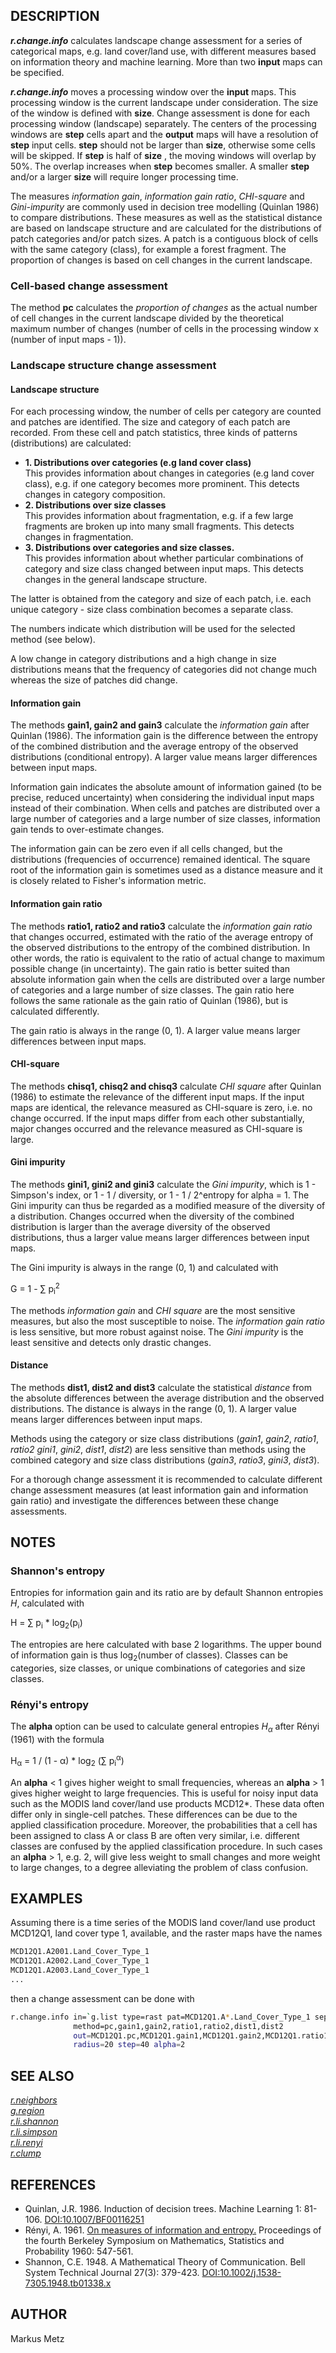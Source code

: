## DESCRIPTION

***r.change.info*** calculates landscape change assessment for a series
of categorical maps, e.g. land cover/land use, with different measures
based on information theory and machine learning. More than two
**input** maps can be specified.

***r.change.info*** moves a processing window over the **input** maps.
This processing window is the current landscape under consideration. The
size of the window is defined with **size**. Change assessment is done
for each processing window (landscape) separately. The centers of the
processing windows are **step** cells apart and the **output** maps will
have a resolution of **step** input cells. **step** should not be larger
than **size**, otherwise some cells will be skipped. If **step** is half
of **size** , the moving windows will overlap by 50%. The overlap
increases when **step** becomes smaller. A smaller **step** and/or a
larger **size** will require longer processing time.

The measures *information gain*, *information gain ratio*, *CHI-square*
and *Gini-impurity* are commonly used in decision tree modelling
(Quinlan 1986) to compare distributions. These measures as well as the
statistical distance are based on landscape structure and are calculated
for the distributions of patch categories and/or patch sizes. A patch is
a contiguous block of cells with the same category (class), for example
a forest fragment. The proportion of changes is based on cell changes in
the current landscape.

### Cell-based change assessment

The method **pc** calculates the *proportion of changes* as the actual
number of cell changes in the current landscape divided by the
theoretical maximum number of changes (number of cells in the processing
window x (number of input maps - 1)).

### Landscape structure change assessment

#### Landscape structure

For each processing window, the number of cells per category are counted
and patches are identified. The size and category of each patch are
recorded. From these cell and patch statistics, three kinds of patterns
(distributions) are calculated:

- **1. Distributions over categories (e.g land cover class)**  
    This provides information about changes in categories (e.g land
    cover class), e.g. if one category becomes more prominent. This
    detects changes in category composition.
- **2. Distributions over size classes**  
    This provides information about fragmentation, e.g. if a few large
    fragments are broken up into many small fragments. This detects
    changes in fragmentation.
- **3. Distributions over categories and size classes.**  
    This provides information about whether particular combinations of
    category and size class changed between input maps. This detects
    changes in the general landscape structure.

The latter is obtained from the category and size of each patch, i.e.
each unique category - size class combination becomes a separate class.

The numbers indicate which distribution will be used for the selected
method (see below).

A low change in category distributions and a high change in size
distributions means that the frequency of categories did not change much
whereas the size of patches did change.

#### Information gain

The methods **gain1, gain2 and gain3** calculate the *information gain*
after Quinlan (1986). The information gain is the difference between the
entropy of the combined distribution and the average entropy of the
observed distributions (conditional entropy). A larger value means
larger differences between input maps.

Information gain indicates the absolute amount of information gained (to
be precise, reduced uncertainty) when considering the individual input
maps instead of their combination. When cells and patches are
distributed over a large number of categories and a large number of size
classes, information gain tends to over-estimate changes.

The information gain can be zero even if all cells changed, but the
distributions (frequencies of occurrence) remained identical. The square
root of the information gain is sometimes used as a distance measure and
it is closely related to Fisher's information metric.

#### Information gain ratio

The methods **ratio1, ratio2 and ratio3** calculate the *information
gain ratio* that changes occurred, estimated with the ratio of the
average entropy of the observed distributions to the entropy of the
combined distribution. In other words, the ratio is equivalent to the
ratio of actual change to maximum possible change (in uncertainty). The
gain ratio is better suited than absolute information gain when the
cells are distributed over a large number of categories and a large
number of size classes. The gain ratio here follows the same rationale
as the gain ratio of Quinlan (1986), but is calculated differently.

The gain ratio is always in the range (0, 1). A larger value means
larger differences between input maps.

#### CHI-square

The methods **chisq1, chisq2 and chisq3** calculate *CHI square* after
Quinlan (1986) to estimate the relevance of the different input maps. If
the input maps are identical, the relevance measured as CHI-square is
zero, i.e. no change occurred. If the input maps differ from each other
substantially, major changes occurred and the relevance measured as
CHI-square is large.

#### Gini impurity

The methods **gini1, gini2 and gini3** calculate the *Gini impurity*,
which is 1 - Simpson's index, or 1 - 1 / diversity, or 1 - 1 / 2^entropy
for alpha = 1. The Gini impurity can thus be regarded as a modified
measure of the diversity of a distribution. Changes occurred when the
diversity of the combined distribution is larger than the average
diversity of the observed distributions, thus a larger value means
larger differences between input maps.

The Gini impurity is always in the range (0, 1) and calculated with  
  
G = 1 - ∑ p<sub>i</sub><sup>2</sup>

The methods *information gain* and *CHI square* are the most sensitive
measures, but also the most susceptible to noise. The *information gain
ratio* is less sensitive, but more robust against noise. The *Gini
impurity* is the least sensitive and detects only drastic changes.

#### Distance

The methods **dist1, dist2 and dist3** calculate the statistical
*distance* from the absolute differences between the average
distribution and the observed distributions. The distance is always in
the range (0, 1). A larger value means larger differences between input
maps.

Methods using the category or size class distributions (*gain1*,
*gain2*, *ratio1*, *ratio2* *gini1*, *gini2*, *dist1*, *dist2*) are less
sensitive than methods using the combined category and size class
distributions (*gain3*, *ratio3*, *gini3*, *dist3*).

For a thorough change assessment it is recommended to calculate
different change assessment measures (at least information gain and
information gain ratio) and investigate the differences between these
change assessments.

## NOTES

### Shannon's entropy

Entropies for information gain and its ratio are by default Shannon
entropies *H*, calculated with  
  
H = ∑ p<sub>i</sub> \* log<sub>2</sub>(p<sub>i</sub>)

The entropies are here calculated with base 2 logarithms. The upper
bound of information gain is thus log<sub>2</sub>(number of classes).
Classes can be categories, size classes, or unique combinations of
categories and size classes.

### Rényi's entropy

The **alpha** option can be used to calculate general entropies
*H<sub>α</sub>* after Rényi (1961) with the formula  
  
H<sub>α</sub> = 1 / (1 - α) \* log<sub>2</sub> (∑
p<sub>i</sub><sup>α</sup>)

An **alpha** \< 1 gives higher weight to small frequencies, whereas an
**alpha** \> 1 gives higher weight to large frequencies. This is useful
for noisy input data such as the MODIS land cover/land use products
MCD12\*. These data often differ only in single-cell patches. These
differences can be due to the applied classification procedure.
Moreover, the probabilities that a cell has been assigned to class A or
class B are often very similar, i.e. different classes are confused by
the applied classification procedure. In such cases an **alpha** \> 1,
e.g. 2, will give less weight to small changes and more weight to large
changes, to a degree alleviating the problem of class confusion.

## EXAMPLES

Assuming there is a time series of the MODIS land cover/land use product
MCD12Q1, land cover type 1, available, and the raster maps have the
names

```sh
MCD12Q1.A2001.Land_Cover_Type_1
MCD12Q1.A2002.Land_Cover_Type_1
MCD12Q1.A2003.Land_Cover_Type_1
...
```

then a change assessment can be done with

```sh
r.change.info in=`g.list type=rast pat=MCD12Q1.A*.Land_Cover_Type_1 sep=,` \
              method=pc,gain1,gain2,ratio1,ratio2,dist1,dist2
              out=MCD12Q1.pc,MCD12Q1.gain1,MCD12Q1.gain2,MCD12Q1.ratio1,MCD12Q1.ratio2,MCD12Q1.dist1,MCD12Q1.dist2 \
              radius=20 step=40 alpha=2
```

## SEE ALSO

*[r.neighbors](https://grass.osgeo.org/grass-stable/manuals/r.neighbors.html)*  
*[g.region](https://grass.osgeo.org/grass-stable/manuals/g.region.html)*  
*[r.li.shannon](https://grass.osgeo.org/grass-stable/manuals/r.li.shannon.html)*  
*[r.li.simpson](https://grass.osgeo.org/grass-stable/manuals/r.li.simpson.html)*  
*[r.li.renyi](https://grass.osgeo.org/grass-stable/manuals/r.li.renyi.html)*  
*[r.clump](https://grass.osgeo.org/grass-stable/manuals/r.clump.html)*

## REFERENCES

- Quinlan, J.R. 1986. Induction of decision trees. Machine Learning 1:
    81-106. [DOI:10.1007/BF00116251](https://doi.org/10.1007/BF00116251)
- Rényi, A. 1961. [On measures of information and
    entropy.](https://digitalassets.lib.berkeley.edu/math/ucb/text/math_s4_v1_article-27.pdf)
    Proceedings of the fourth Berkeley Symposium on Mathematics,
    Statistics and Probability 1960: 547-561.
- Shannon, C.E. 1948. A Mathematical Theory of Communication. Bell
    System Technical Journal 27(3): 379-423.
    [DOI:10.1002/j.1538-7305.1948.tb01338.x](https://doi.org/10.1002/j.1538-7305.1948.tb01338.x)

## AUTHOR

Markus Metz
